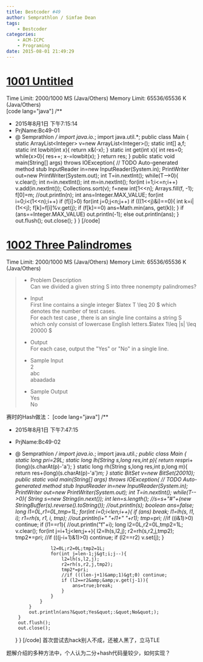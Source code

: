 ```yaml
---
title: Bestcoder #49
author: Semprathlon / Simfae Dean
tags:
	- Bestcoder
categories:
	- ACM-ICPC
	- Programing
date: 2015-08-01 21:49:29
---
```

[1001 Untitled](http://bestcoder.hdu.edu.cn/contests/contest_showproblem.php?cid=611&pid=1001)
====
Time Limit: 2000/1000 MS (Java/Others) Memory Limit: 65536/65536 K (Java/Others)   
[code lang="java"]
/**
 * 2015年8月1日 下午7:15:14
 * PrjName:Bc49-01
 * @ Semprathlon
 */
import java.io.*;
import java.util.*;
public class Main {
    static ArrayList&lt;Integer&gt; v=new ArrayList&lt;Integer&gt;();
    static int[] a,f;
    static int lowbit(int x){
        return x&amp;(-x);
    }
    static int get(int x){
        int res=0;
        while(x&gt;0){
            res++;
            x-=lowbit(x);
        }
        return res;
    }
    public static void main(String[] args) throws IOException{
        // TODO Auto-generated method stub
        InputReader in=new InputReader(System.in);
        PrintWriter out=new PrintWriter(System.out);
        int T=in.nextInt();
        while(T--&gt;0){
            v.clear();
            int n=in.nextInt();
            int m=in.nextInt();
            for(int i=1;i&lt;=n;i++)
                v.add(in.nextInt());
            Collections.sort(v);
            f=new int[1&lt;&lt;n];
            Arrays.fill(f, -1);
            f[0]=m;
            //out.println(n);
            int ans=Integer.MAX_VALUE;
            for(int i=0;i&lt;(1&lt;&lt;n);i++)
                if (f[i]&gt;0)
                    for(int j=0;j&lt;n;j++)
                        if (((1&lt;&lt;j)&amp;i)==0){
                            int k=i|(1&lt;&lt;j);
                            f[k]=f[i]%v.get(j);
                            if (f[k]==0)
                                ans=Math.min(ans, get(k));
                        }
            if (ans==Integer.MAX_VALUE) out.println(-1);
            else out.println(ans);
        }
        out.flush();
        out.close();
    }
}
[/code]

[1002 Three Palindromes](http://bestcoder.hdu.edu.cn/contests/contest_showproblem.php?cid=611&pid=1002)
====
Time Limit: 2000/1000 MS (Java/Others) Memory Limit: 65536/65536 K (Java/Others)    
> * Problem Description   
> Can we divided a given string S into three nonempty palindromes?   
> 
> * Input   
> First line contains a single integer $latex T \leq 20 $ which denotes the number of test cases.   
> For each test case , there is an single line contains a string S which only consist of lowercase English letters.$latex 1\leq |s| \leq 20000 $  
> 
> * Output   
> For each case, output the "Yes" or "No" in a single line.   
> 
> * Sample Input   
> 2   
> abc   
> abaadada   
> 
> * Sample Output   
> Yes   
> No   

赛时的Hash做法：
[code lang="java"]
/**
 * 2015年8月1日 下午7:47:15
 * PrjName:Bc49-02
 * @ Semprathlon
 */
import java.io.*;
import java.util.*;
public class Main {
    static long pri=29L;
    static long lh(String s,long res,int p){
        return res*pri+(long)(s.charAt(p)-'a');
    }
    static long rh(String s,long res,int p,long m){
        return res+(long)(s.charAt(p)-'a')*m;
    }
    static BitSet v=new BitSet(20010);
    public static void main(String[] args) throws IOException{
        // TODO Auto-generated method stub
        InputReader in=new InputReader(System.in);
        PrintWriter out=new PrintWriter(System.out);
        int T=in.nextInt();
        while(T--&gt;0){
            String s=new String(in.next());
            int len=s.length();
            //s=s+&quot;#&quot;+(new StringBuffer(s).reverse().toString());
            //out.println(s);
            boolean ans=false;
            long l1=0L,r1=0L,tmp=1L;
            for(int i=0;i&lt;len;i++){
                if (ans) break;
                l1=lh(s, l1, i);
                r1=rh(s, r1, i, tmp);
                //out.println(i+&quot; &quot;+l1+&quot; &quot;+r1);
                tmp*=pri;
                //if ((i&amp;1)&gt;0) continue;
                if (l1==r1){
                    //out.println(&quot;f&quot;+i);
                    long l2=0L,r2=0L,tmp2=1L;
                    v.clear();
                    for(int j=i+1;j&lt;len;j++){
                        l2=lh(s,l2,j);
                        r2=rh(s,r2,j,tmp2);
                        tmp2*=pri;
                        //if (((j-i+1)&amp;1)&gt;0) continue;
                        if (l2==r2) v.set(j);
                    }
                    
                    l2=0L;r2=0L;tmp2=1L;
                    for(int j=len-1;j&gt;i;j--){
                        l2=lh(s,l2,j);
                        r2=rh(s,r2,j,tmp2);
                        tmp2*=pri;
                        //if (((len-j+1)&amp;1)&gt;0) continue;
                        if (l2==r2&amp;&amp;v.get(j-1)){
                            ans=true;break;
                        }
                    }
                }
            }
            out.println(ans?&quot;Yes&quot;:&quot;No&quot;);
        }
        out.flush();
        out.close();
    }
}
[/code]
首次尝试去hack别人不成，还被人黑了，立马TLE

题解介绍的多种方法中，个人认为二分+hash代码量较少，如何实现？